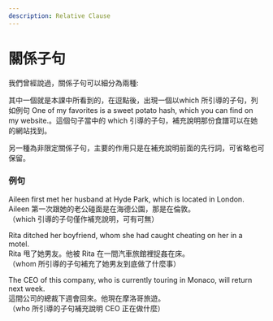 ```yaml
---
description: Relative Clause
---
```


# 關係子句

我們曾經說過，關係子句可以細分為兩種:   
  
其中一個就是本課中所看到的，在逗點後，出現一個以which 所引導的子句，列如例句 One of my favorites is a sweet potato hash, which you can find on my website.。這個句子當中的 which 引導的子句，補充說明那份食譜可以在她的網站找到。  
  
另一種為非限定關係子句，主要的作用只是在補充說明前面的先行詞，可省略也可保留。

### 例句

Aileen first met her husband at Hyde Park, which is located in London.  
Aileen 第一次跟她的老公碰面是在海德公園，那是在倫敦。   
（which 引導的子句僅作補充說明，可有可無）

Rita ditched her boyfriend, whom she had caught cheating on her in a motel.  
Rita 甩了她男友。他被 Rita 在一間汽車旅館裡捉姦在床。   
（whom 所引導的子句補充了她男友到底做了什麼事）

The CEO of this company, who is currently touring in Monaco, will return next week.  
這間公司的總裁下週會回來。他現在摩洛哥旅遊。   
（who 所引導的子句補充說明 CEO 正在做什麼）

